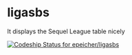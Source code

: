 ligasbs
=======

It displays the Sequel League table nicely


[ ![Codeship Status for epeicher/ligasbs](https://www.codeship.io/projects/762e1e50-2aa0-0132-13f5-3a647b7b807e/status)](https://www.codeship.io/projects/38308)

